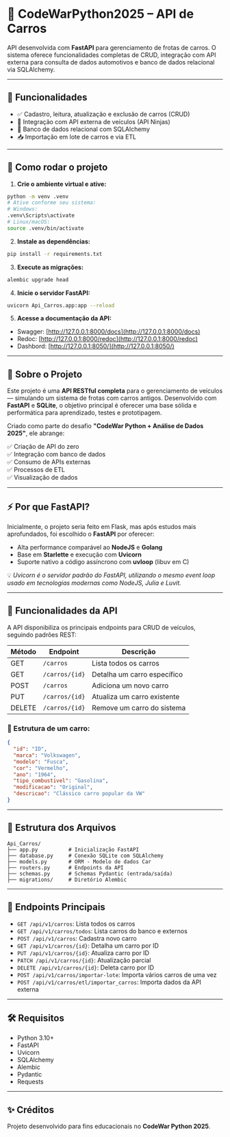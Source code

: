 # 🚗 CodeWarPython2025 – API de Carros

API desenvolvida com **FastAPI** para gerenciamento de frotas de carros. O sistema oferece funcionalidades completas de CRUD, integração com API externa para consulta de dados automotivos e banco de dados relacional via SQLAlchemy.

---

## 📌 Funcionalidades

- ✅ Cadastro, leitura, atualização e exclusão de carros (CRUD)
- 🔄 Integração com API externa de veículos (API Ninjas)
- 🔐 Banco de dados relacional com SQLAlchemy
- 📥 Importação em lote de carros e via ETL

---

## 🚀 Como rodar o projeto

1. **Crie o ambiente virtual e ative:**
```bash
python -m venv .venv
# Ative conforme seu sistema:
# Windows:
.venv\Scripts\activate
# Linux/macOS:
source .venv/bin/activate
```

2. **Instale as dependências:**
```bash
pip install -r requirements.txt
```

3. **Execute as migrações:**
```bash
alembic upgrade head
```

4. **Inicie o servidor FastAPI:**
```bash
uvicorn Api_Carros.app:app --reload
```

5. **Acesse a documentação da API:**
- Swagger: [http://127.0.0.1:8000/docs](http://127.0.0.1:8000/docs)
- Redoc: [http://127.0.0.1:8000/redoc](http://127.0.0.1:8000/redoc)
- Dashbord: [http://127.0.0.1:8050/](http://127.0.0.1:8050/)

---

## 📘 Sobre o Projeto

Este projeto é uma **API RESTful completa** para o gerenciamento de veículos — simulando um sistema de frotas com carros antigos. Desenvolvido com **FastAPI** e **SQLite**, o objetivo principal é oferecer uma base sólida e performática para aprendizado, testes e prototipagem.

Criado como parte do desafio **"CodeWar Python + Análise de Dados 2025"**, ele abrange:

✅ Criação de API do zero  
✅ Integração com banco de dados  
✅ Consumo de APIs externas  
✅ Processos de ETL  
✅ Visualização de dados

---

## ⚡ Por que FastAPI?

Inicialmente, o projeto seria feito em Flask, mas após estudos mais aprofundados, foi escolhido o **FastAPI** por oferecer:

- Alta performance comparável ao **NodeJS** e **Golang**
- Base em **Starlette** e execução com **Uvicorn**
- Suporte nativo a código assíncrono com **uvloop** (libuv em C)

💡 *Uvicorn é o servidor padrão do FastAPI, utilizando o mesmo event loop usado em tecnologias modernas como NodeJS, Julia e Luvit.*

---

## 📌 Funcionalidades da API

A API disponibiliza os principais endpoints para CRUD de veículos, seguindo padrões REST:

| Método | Endpoint              | Descrição                                 |
|--------|-----------------------|-------------------------------------------|
| GET    | `/carros`             | Lista todos os carros                     |
| GET    | `/carros/{id}`        | Detalha um carro específico               |
| POST   | `/carros`             | Adiciona um novo carro                    |
| PUT    | `/carros/{id}`        | Atualiza um carro existente               |
| DELETE | `/carros/{id}`        | Remove um carro do sistema                |


### 🧩 Estrutura de um carro:
```json
{
  "id": "ID",
  "marca": "Volkswagen",
  "modelo": "Fusca",
  "cor": "Vermelho",
  "ano": "1964",
  "tipo_combustivel": "Gasolina",
  "modificacao": "Original",
  "descricao": "Clássico carro popular da VW"
}
```
---

## 🧱 Estrutura dos Arquivos

```
Api_Carros/
├── app.py          # Inicialização FastAPI
├── database.py     # Conexão SQLite com SQLAlchemy
├── models.py       # ORM - Modelo de dados Car
├── routers.py      # Endpoints da API
├── schemas.py      # Schemas Pydantic (entrada/saída)
├── migrations/     # Diretório Alembic
```

---


## 🔗 Endpoints Principais

- `GET /api/v1/carros`: Lista todos os carros
- `GET /api/v1/carros/todos`: Lista carros do banco e externos
- `POST /api/v1/carros`: Cadastra novo carro
- `GET /api/v1/carros/{id}`: Detalha um carro por ID
- `PUT /api/v1/carros/{id}`: Atualiza carro por ID
- `PATCH /api/v1/carros/{id}`: Atualização parcial
- `DELETE /api/v1/carros/{id}`: Deleta carro por ID
- `POST /api/v1/carros/importar-lote`: Importa vários carros de uma vez
- `POST /api/v1/carros/etl/importar_carros`: Importa dados da API externa

---

## 🛠️ Requisitos

- Python 3.10+
- FastAPI
- Uvicorn
- SQLAlchemy
- Alembic
- Pydantic
- Requests

---
## ✨ Créditos

Projeto desenvolvido para fins educacionais no **CodeWar Python 2025**.